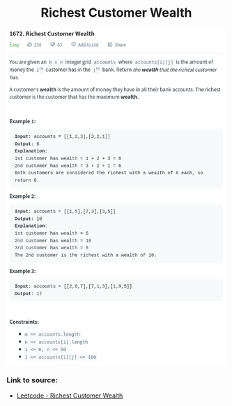 <h1 align="center">Richest Customer Wealth</h1>

![alt text](https://github.com/matthew01lokiet/Algorithmic-exercises/blob/main/z_description_images/Arrays/richest_customer_wealth.png?raw=true)

### Link to source: 
- <a href="https://leetcode.com/problems/richest-customer-wealth/">Leetcode - Richest Customer Wealth</a>

